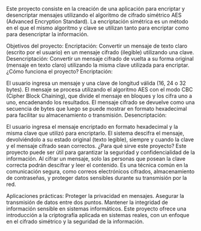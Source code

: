 Este proyecto consiste en la creación de una aplicación para encriptar y desencriptar mensajes utilizando el algoritmo de cifrado simétrico AES (Advanced Encryption Standard). La encriptación simétrica es un método en el que el mismo algoritmo y clave se utilizan tanto para encriptar como para desencriptar la información.

Objetivos del proyecto:
Encriptación: Convertir un mensaje de texto claro (escrito por el usuario) en un mensaje cifrado (ilegible) utilizando una clave.
Desencriptación: Convertir un mensaje cifrado de vuelta a su forma original (mensaje en texto claro) utilizando la misma clave utilizada para encriptar.
¿Cómo funciona el proyecto?
Encriptación:

El usuario ingresa un mensaje y una clave de longitud válida (16, 24 o 32 bytes).
El mensaje se procesa utilizando el algoritmo AES con el modo CBC (Cipher Block Chaining), que divide el mensaje en bloques y los cifra uno a uno, encadenando los resultados.
El mensaje cifrado se devuelve como una secuencia de bytes que luego se puede mostrar en formato hexadecimal para facilitar su almacenamiento o transmisión.
Desencriptación:

El usuario ingresa el mensaje encriptado en formato hexadecimal y la misma clave que utilizó para encriptarlo.
El sistema descifra el mensaje, devolviéndolo a su estado original (texto legible), siempre y cuando la clave y el mensaje cifrado sean correctos.
¿Para qué sirve este proyecto?
Este proyecto puede ser útil para garantizar la seguridad y confidencialidad de la información. Al cifrar un mensaje, solo las personas que posean la clave correcta podrán descifrar y leer el contenido. Es una técnica común en la comunicación segura, como correos electrónicos cifrados, almacenamiento de contraseñas, y proteger datos sensibles durante su transmisión por la red.

Aplicaciones prácticas:
Proteger la privacidad en mensajes.
Asegurar la transmisión de datos entre dos puntos.
Mantener la integridad de información sensible en sistemas informáticos.
Este proyecto ofrece una introducción a la criptografía aplicada en sistemas reales, con un enfoque en el cifrado simétrico y la seguridad de la información.

